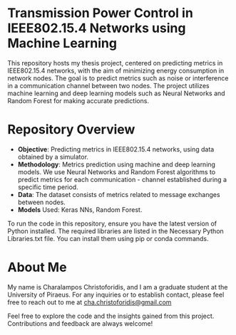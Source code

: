 # Transmission Power Control in IEEE802.15.4 Networks using Machine Learning
This repository hosts my thesis project, centered on predicting metrics in IEEE802.15.4 networks, with the aim of minimizing energy consumption in network nodes. The goal is to predict metrics such as noise or interference in a communication channel between two nodes. The project utilizes machine learning and deep learning models such as Neural Networks and Random Forest for making accurate predictions.

# Repository Overview
- **Objective**: Predicting metrics in IEEE802.15.4 networks, using data obtained by a simulator.
- **Methodology**: Metrics prediction using machine and deep learning models. We use Neural Networks and Random Forest algorithms to predict metrics for each communication - channel established during a specific time period.
- **Data**: The dataset consists of metrics related to message exchanges between nodes.
- **Models** Used: Keras NNs, Random Forest.

To run the code in this repository, ensure you have the latest version of Python installed. The required libraries are listed in the Necessary Python Libraries.txt file. You can install them using pip or conda commands.

# About Me
My name is Charalampos Christoforidis, and I am a graduate student at the University of Piraeus. For any inquiries or to establish contact, please feel free to reach out to me at cha.christoforidis@gmail.com 

Feel free to explore the code and the insights gained from this project. Contributions and feedback are always welcome!
